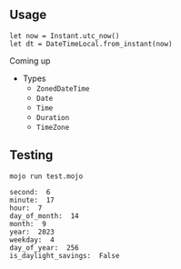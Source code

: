 ## Usage

```mojo
let now = Instant.utc_now()
let dt = DateTimeLocal.from_instant(now)
```

Coming up
- Types
  - `ZonedDateTime`
  - `Date`
  - `Time`
  - `Duration`
  - `TimeZone`


## Testing 

`mojo run test.mojo`

```
second:  6
minute:  17
hour:  7
day_of_month:  14
month:  9
year:  2023
weekday:  4
day_of_year:  256
is_daylight_savings:  False
```
